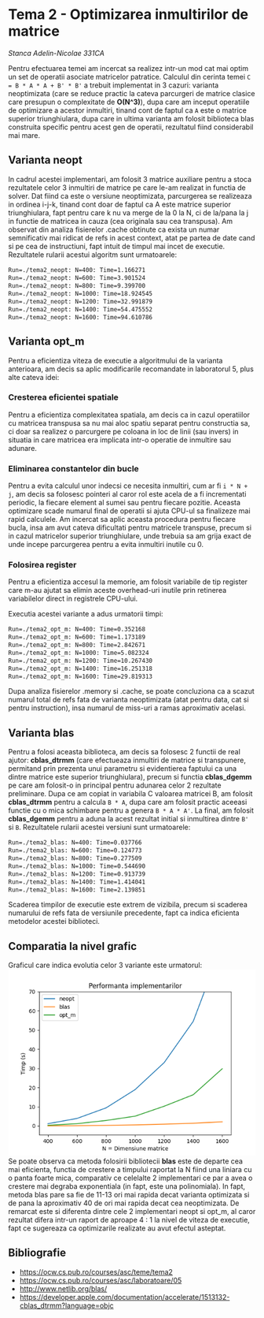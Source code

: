 # Tema 2 - Optimizarea inmultirilor de matrice
_Stanca Adelin-Nicolae 331CA_

Pentru efectuarea temei am incercat sa realizez intr-un mod cat mai optim un set
de operatii asociate matricelor patratice. Calculul din cerinta temei `C = B * A * A + B' * B'`
a trebuit implementat in 3 cazuri: varianta neoptimizata (care se reduce practic
la cateva parcurgeri de matrice clasice care presupun o complexitate de
**O(N^3)**), dupa care am inceput operatiile de optimizare a acestor inmultiri,
tinand cont de faptul ca `A` este o matrice superior triunghiulara, dupa care in
ultima varianta am folosit biblioteca blas construita specific pentru acest gen
de operatii, rezultatul fiind considerabil mai mare.

## Varianta neopt
In cadrul acestei implementari, am folosit 3 matrice auxiliare pentru a stoca
rezultatele celor 3 inmultiri de matrice pe care le-am realizat in functia de solver.
Dat fiind ca este o versiune neoptimizata, parcurgerea se realizeaza in ordinea
i-j-k, tinand cont doar de faptul ca A este matrice superior triunghiulara, fapt
pentru care k nu va merge de la 0 la N, ci de la/pana la j in functie de matricea
in cauza (cea originala sau cea transpusa). Am observat din analiza fisierelor
.cache obtinute ca exista un numar semnificativ mai ridicat de refs in acest context,
atat pe partea de date cand si pe cea de instructiuni, fapt intuit de timpul mai
incet de executie. Rezultatele rularii acestui algoritm sunt urmatoarele:
```
Run=./tema2_neopt: N=400: Time=1.166271
Run=./tema2_neopt: N=600: Time=3.901524
Run=./tema2_neopt: N=800: Time=9.399700
Run=./tema2_neopt: N=1000: Time=18.924545
Run=./tema2_neopt: N=1200: Time=32.991879
Run=./tema2_neopt: N=1400: Time=54.475552
Run=./tema2_neopt: N=1600: Time=94.610786
```
## Varianta opt_m
Pentru a eficientiza viteza de executie a algoritmului de la varianta anterioara,
am decis sa aplic modificarile recomandate in laboratorul 5, plus alte cateva idei:
### Cresterea eficientei spatiale
Pentru a eficientiza complexitatea spatiala, am decis ca in cazul operatiilor cu
matricea transpusa sa nu mai aloc spatiu separat pentru constructia sa, ci doar
sa realizez o parcurgere pe coloana in loc de linii (sau invers) in situatia in
care matricea era implicata intr-o operatie de inmultire sau adunare.

### Eliminarea constantelor din bucle
Pentru a evita calculul unor indecsi ce necesita inmultiri, cum ar fi `i * N + j`,
am decis sa folosesc pointeri al caror rol este acela de a fi incrementati
periodic, la fiecare element al sumei sau pentru fiecare pozitie. Aceasta
optimizare scade numarul final de operatii si ajuta CPU-ul sa finalizeze mai
rapid calculele. Am incercat sa aplic aceasta procedura pentru fiecare bucla,
insa am avut cateva dificultati pentru matricele transpuse, precum si in cazul
matricelor superior triunghiulare, unde trebuia sa am grija exact de unde incepe
parcurgerea pentru a evita inmultiri inutile cu 0.


### Folosirea register <tip de date>
Pentru a eficientiza accesul la memorie, am folosit variabile de tip register
care m-au ajutat sa elimin aceste overhead-uri inutile prin retinerea
variabilelor direct in registrele CPU-ului.


Executia acestei variante a adus urmatorii timpi:
```
Run=./tema2_opt_m: N=400: Time=0.352168
Run=./tema2_opt_m: N=600: Time=1.173189
Run=./tema2_opt_m: N=800: Time=2.842671
Run=./tema2_opt_m: N=1000: Time=5.082324
Run=./tema2_opt_m: N=1200: Time=10.267430
Run=./tema2_opt_m: N=1400: Time=16.251318
Run=./tema2_opt_m: N=1600: Time=29.819313
```
Dupa analiza fisierelor .memory si .cache, se poate concluziona ca a scazut
numarul total de refs fata de varianta neoptimizata (atat pentru data, cat si
pentru instruction), insa numarul de miss-uri a ramas aproximativ acelasi.
## Varianta blas
Pentru a folosi aceasta biblioteca, am decis sa folosesc 2 functii de real
ajutor: **cblas_dtrmm** (care efectueaza inmultiri de matrice si transpunere,
permitand prin prezenta unui parametru si evidentierea faptului ca una dintre
matrice este superior triunghiulara), precum si functia **cblas_dgemm** pe care
am folosit-o in principal pentru adunarea celor 2 rezultate preliminare. Dupa
ce am copiat in variabila C valoarea matricei B, am folosit **cblas_dtrmm**
pentru a calcula `B * A`, dupa care am folosit practic aceeasi functie cu o
mica schimbare pentru a genera `B * A * A'`. La final, am folosit **cblas_dgemm**
pentru a aduna la acest rezultat initial si inmultirea dintre `B'` si `B`.
Rezultatele rularii acestei versiuni sunt urmatoarele:
```
Run=./tema2_blas: N=400: Time=0.037766
Run=./tema2_blas: N=600: Time=0.124773
Run=./tema2_blas: N=800: Time=0.277509
Run=./tema2_blas: N=1000: Time=0.544690
Run=./tema2_blas: N=1200: Time=0.913739
Run=./tema2_blas: N=1400: Time=1.414041
Run=./tema2_blas: N=1600: Time=2.139851
```
Scaderea timpilor de executie este extrem de vizibila, precum si scaderea
numarului de refs fata de versiunile precedente, fapt ca indica eficienta
metodelor acestei biblioteci.

## Comparatia la nivel grafic
Graficul care indica evolutia celor 3 variante este urmatorul:
![Grafic cu timpii de executie](Comparatie_performante.png)
Se poate observa ca metoda folosirii bibliotecii **blas** este de departe cea
mai eficienta, functia de crestere a timpului raportat la N fiind una liniara
cu o panta foarte mica, comparativ ce celelalte 2 implementari ce par a avea o
crestere mai degraba exponentiala (in fapt, este una polinomiala). In fapt,
metoda blas pare sa fie de 11-13 ori mai rapida decat varianta optimizata si de
pana la aproximativ 40 de ori mai rapida decat cea neoptimizata.
De remarcat este si diferenta dintre cele 2 implementari neopt si opt_m, al caror
rezultat difera intr-un raport de aproape 4 : 1 la nivel de viteza de executie,
fapt ce sugereaza ca optimizarile realizate au avut efectul asteptat.

## Bibliografie
- https://ocw.cs.pub.ro/courses/asc/teme/tema2
- https://ocw.cs.pub.ro/courses/asc/laboratoare/05
- http://www.netlib.org/blas/
- https://developer.apple.com/documentation/accelerate/1513132-cblas_dtrmm?language=objc
